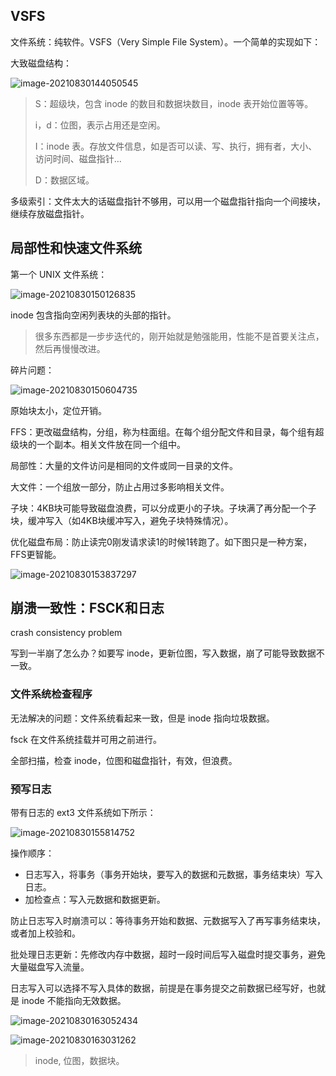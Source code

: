<style type="text/css"> img{display:block;margin:0 auto;}</style>

## VSFS

文件系统：纯软件。VSFS（Very Simple File System）。一个简单的实现如下：

大致磁盘结构：

![image-20210830144050545](https://gitee.com/hqinglau/img/raw/master/img/20210830144050.png)

> S：超级块，包含 inode 的数目和数据块数目，inode 表开始位置等等。
>
> i，d：位图，表示占用还是空闲。
>
> I：inode 表。存放文件信息，如是否可以读、写、执行，拥有者，大小、访问时间、磁盘指针…
>
> D：数据区域。

多级索引：文件太大的话磁盘指针不够用，可以用一个磁盘指针指向一个间接块，继续存放磁盘指针。

## 局部性和快速文件系统

第一个 UNIX 文件系统：

![image-20210830150126835](https://gitee.com/hqinglau/img/raw/master/img/20210830150126.png)

inode 包含指向空闲列表块的头部的指针。

> 很多东西都是一步步迭代的，刚开始就是勉强能用，性能不是首要关注点，然后再慢慢改进。

碎片问题：

![image-20210830150604735](https://gitee.com/hqinglau/img/raw/master/img/20210830150604.png)

原始块太小，定位开销。

FFS：更改磁盘结构，分组，称为柱面组。在每个组分配文件和目录，每个组有超级块的一个副本。相关文件放在同一个组中。

局部性：大量的文件访问是相同的文件或同一目录的文件。

大文件：一个组放一部分，防止占用过多影响相关文件。

子块：4KB块可能导致磁盘浪费，可以分成更小的子块。子块满了再分配一个子块，缓冲写入（如4KB块缓冲写入，避免子块特殊情况）。

优化磁盘布局：防止读完0刚发请求读1的时候1转跑了。如下图只是一种方案，FFS更智能。

![image-20210830153837297](https://gitee.com/hqinglau/img/raw/master/img/20210830153837.png)

## 崩溃一致性：FSCK和日志

crash consistency problem

写到一半崩了怎么办？如要写 inode，更新位图，写入数据，崩了可能导致数据不一致。

### 文件系统检查程序

无法解决的问题：文件系统看起来一致，但是 inode 指向垃圾数据。

fsck 在文件系统挂载并可用之前进行。

全部扫描，检查 inode，位图和磁盘指针，有效，但浪费。

### 预写日志

带有日志的 ext3 文件系统如下所示：

![image-20210830155814752](https://gitee.com/hqinglau/img/raw/master/img/20210830155814.png)

操作顺序：

- 日志写入，将事务（事务开始块，要写入的数据和元数据，事务结束块）写入日志。
- 加检查点：写入元数据和数据更新。

防止日志写入时崩溃可以：等待事务开始和数据、元数据写入了再写事务结束块，或者加上校验和。

批处理日志更新：先修改内存中数据，超时一段时间后写入磁盘时提交事务，避免大量磁盘写入流量。

日志写入可以选择不写入具体的数据，前提是在事务提交之前数据已经写好，也就是 inode 不能指向无效数据。

![image-20210830163052434](https://gitee.com/hqinglau/img/raw/master/img/20210830163052.png)

![image-20210830163031262](https://gitee.com/hqinglau/img/raw/master/img/20210830163031.png)

> inode, 位图，数据块。

